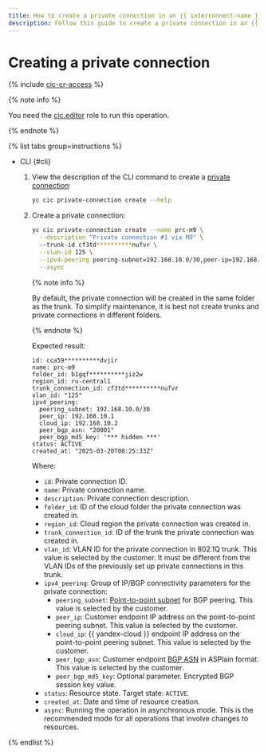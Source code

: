 ```yaml
---
title: How to create a private connection in an {{ interconnect-name }} trunk
description: Follow this guide to create a private connection in an {{ interconnect-name }} trunk.
---
```


# Creating a private connection

{% include [cic-cr-access](../../_includes/interconnect/cic-cr-access.md) %}

{% note info %}

You need the [cic.editor](../security/index.md#cic-editor) role to run this operation.

{% endnote %}

{% list tabs group=instructions %}

- CLI {#cli}

  1. View the description of the CLI command to create a [private connection](../concepts/priv-con.md):

      ```bash
      yc cic private-connection create --help
      ```

  1. Create a private connection:

      ```bash
      yc cic private-connection create --name prc-m9 \
        --description "Private connection #1 via M9" \ 
        --trunk-id cf3td**********nufvr \
        --vlan-id 125 \
        --ipv4-peering peering-subnet=192.168.10.0/30,peer-ip=192.168.10.1,cloud-ip=192.168.10.2,peer-bgp-asn=65202 \
        --async
      ```

      {% note info %}

      By default, the private connection will be created in the same folder as the trunk. To simplify maintenance, it is best not create trunks and private connections in different folders.

      {% endnote %}

      Expected result:

      ```text
      id: cca59**********dvjir
      name: prc-m9
      folder_id: b1gqf**********jiz2w
      region_id: ru-central1
      trunk_connection_id: cf3td**********nufvr
      vlan_id: "125"
      ipv4_peering:
        peering_subnet: 192.168.10.0/30
        peer_ip: 192.168.10.1
        cloud_ip: 192.168.10.2
        peer_bgp_asn: "20001"
        peer_bgp_md5_key: '*** hidden ***'
      status: ACTIVE
      created_at: "2025-03-20T08:25:33Z"
      ```

      Where:
      * `id`: Private connection ID.
      * `name`: Private connection name.
      * `description`: Private connection description.
      * `folder_id`: ID of the cloud folder the private connection was created in.
      * `region_id`: Cloud region the private connection was created in.
      * `trunk_connection_id`: ID of the trunk the private connection was created in.
      * `vlan_id`: VLAN ID for the private connection in 802.1Q trunk. This value is selected by the customer. It must be different from the VLAN IDs of the previously set up private connections in this trunk.
      * `ipv4_peering`: Group of IP/BGP connectivity parameters for the private connection:
        * `peering_subnet`: [Point-to-point subnet](../concepts/priv-con.md#priv-address) for BGP peering. This value is selected by the customer.
        * `peer_ip`: Customer endpoint IP address on the point-to-point peering subnet. This value is selected by the customer.
        * `cloud_ip`: {{ yandex-cloud }} endpoint IP address on the point-to-point peering subnet. This value is selected by the customer.
        * `peer_bgp_asn`: Customer endpoint [BGP ASN](../concepts/priv-con.md#bgp-asn) in ASPlain format. This value is selected by the customer.
        * `peer_bgp_md5_key`: Optional parameter. Encrypted BGP session key value.
      * `status`: Resource state. Target state: `ACTIVE`.
      * `created_at`: Date and time of resource creation.
      * `async`: Running the operation in asynchronous mode. This is the recommended mode for all operations that involve changes to resources.

{% endlist %}

